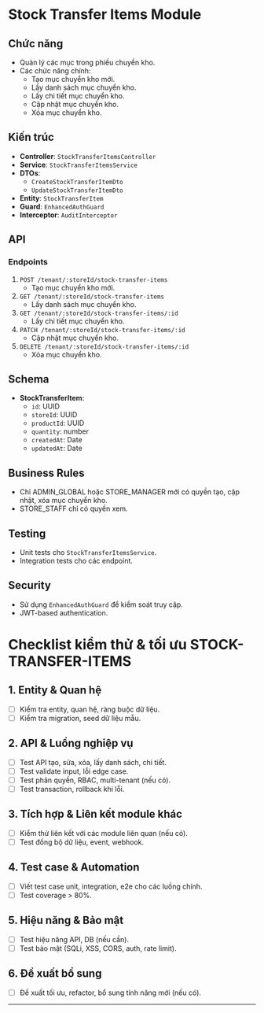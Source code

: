# Stock Transfer Items Module

## Chức năng

- Quản lý các mục trong phiếu chuyển kho.
- Các chức năng chính:
  - Tạo mục chuyển kho mới.
  - Lấy danh sách mục chuyển kho.
  - Lấy chi tiết mục chuyển kho.
  - Cập nhật mục chuyển kho.
  - Xóa mục chuyển kho.

## Kiến trúc

- **Controller**: `StockTransferItemsController`
- **Service**: `StockTransferItemsService`
- **DTOs**:
  - `CreateStockTransferItemDto`
  - `UpdateStockTransferItemDto`
- **Entity**: `StockTransferItem`
- **Guard**: `EnhancedAuthGuard`
- **Interceptor**: `AuditInterceptor`

## API

### Endpoints

1. `POST /tenant/:storeId/stock-transfer-items`
   - Tạo mục chuyển kho mới.
2. `GET /tenant/:storeId/stock-transfer-items`
   - Lấy danh sách mục chuyển kho.
3. `GET /tenant/:storeId/stock-transfer-items/:id`
   - Lấy chi tiết mục chuyển kho.
4. `PATCH /tenant/:storeId/stock-transfer-items/:id`
   - Cập nhật mục chuyển kho.
5. `DELETE /tenant/:storeId/stock-transfer-items/:id`
   - Xóa mục chuyển kho.

## Schema

- **StockTransferItem**:
  - `id`: UUID
  - `storeId`: UUID
  - `productId`: UUID
  - `quantity`: number
  - `createdAt`: Date
  - `updatedAt`: Date

## Business Rules

- Chỉ ADMIN_GLOBAL hoặc STORE_MANAGER mới có quyền tạo, cập nhật, xóa mục chuyển kho.
- STORE_STAFF chỉ có quyền xem.

## Testing

- Unit tests cho `StockTransferItemsService`.
- Integration tests cho các endpoint.

## Security

- Sử dụng `EnhancedAuthGuard` để kiểm soát truy cập.
- JWT-based authentication.

# Checklist kiểm thử & tối ưu STOCK-TRANSFER-ITEMS

## 1. Entity & Quan hệ

- [ ] Kiểm tra entity, quan hệ, ràng buộc dữ liệu.
- [ ] Kiểm tra migration, seed dữ liệu mẫu.

## 2. API & Luồng nghiệp vụ

- [ ] Test API tạo, sửa, xóa, lấy danh sách, chi tiết.
- [ ] Test validate input, lỗi edge case.
- [ ] Test phân quyền, RBAC, multi-tenant (nếu có).
- [ ] Test transaction, rollback khi lỗi.

## 3. Tích hợp & Liên kết module khác

- [ ] Kiểm thử liên kết với các module liên quan (nếu có).
- [ ] Test đồng bộ dữ liệu, event, webhook.

## 4. Test case & Automation

- [ ] Viết test case unit, integration, e2e cho các luồng chính.
- [ ] Test coverage > 80%.

## 5. Hiệu năng & Bảo mật

- [ ] Test hiệu năng API, DB (nếu cần).
- [ ] Test bảo mật (SQLi, XSS, CORS, auth, rate limit).

## 6. Đề xuất bổ sung

- [ ] Đề xuất tối ưu, refactor, bổ sung tính năng mới (nếu có).

---
